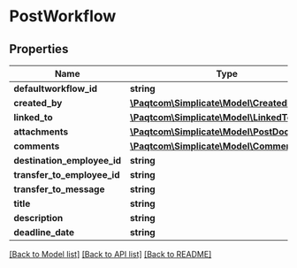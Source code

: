 # PostWorkflow

## Properties

 Name                        | Type                                                        | Description | Notes      
-----------------------------|-------------------------------------------------------------|-------------|------------
 **defaultworkflow_id**      | **string**                                                  |             | [optional] 
 **created_by**              | [**\Paqtcom\Simplicate\Model\CreatedBy**](CreatedBy.md)         |             | [optional] 
 **linked_to**               | [**\Paqtcom\Simplicate\Model\LinkedTo[]**](LinkedTo.md)         |             | [optional] 
 **attachments**             | [**\Paqtcom\Simplicate\Model\PostDocument[]**](PostDocument.md) |             | [optional] 
 **comments**                | [**\Paqtcom\Simplicate\Model\Comment[]**](Comment.md)           |             | [optional] 
 **destination_employee_id** | **string**                                                  |             | [optional] 
 **transfer_to_employee_id** | **string**                                                  |             | [optional] 
 **transfer_to_message**     | **string**                                                  |             | [optional] 
 **title**                   | **string**                                                  |             | [optional] 
 **description**             | **string**                                                  |             | [optional] 
 **deadline_date**           | **string**                                                  |             | [optional] 

[[Back to Model list]](../README.md#documentation-for-models) [[Back to API list]](../README.md#documentation-for-api-endpoints) [[Back to README]](../README.md)


